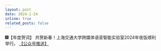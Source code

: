 ```yaml
---
layout: post
date: 2024-1-24
inline: true
related_posts: false
---
```


🎆【年度贺词】 共贺新春！上海交通大学跨媒体语音智能实验室2024年夜饭顺利举行。 <a href="https://mp.weixin.qq.com/s/gFC4Sfmf0XCxdWt8OZ-V_w"> 【公众号推送】 </a>